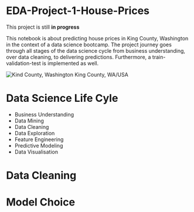 # EDA-Project-1-House-Prices

This project is still **in progress**

This notebook is about predicting house prices in King County, Washington in the context of a data science bootcamp. The project journey goes through all stages of the data science cycle from business understanding, over data cleaning, to delivering predictions. Furthermore, a train-validation-test is implemented as well. 

![Kind County, Washington](https://48h57c2l31ua3c3fmq1ne58b-wpengine.netdna-ssl.com/wp-content/uploads/2018/05/Bellevue-and-Cascades-King-County.jpeg)
King County, WA/USA


# Data Science Life Cyle
- Business Understanding
- Data Mining
- Data Cleaning
- Data Exploration
- Feature Engineering
- Predictive Modeling
- Data Visualisation

# Data Cleaning


# Model Choice
